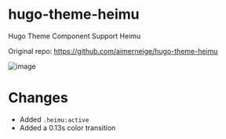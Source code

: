 # hugo-theme-heimu
Hugo Theme Component Support Heimu

Original repo: https://github.com/aimerneige/hugo-theme-heimu

![image](https://user-images.githubusercontent.com/51701792/142385220-e747c802-306c-4c82-af4b-5b082aa774c6.png)

# Changes
- Added `.heimu:active`
- Added a 0.13s color transition